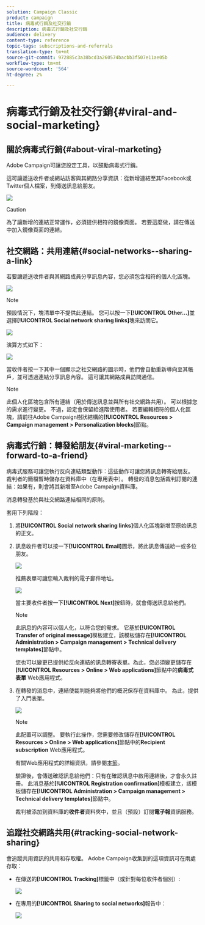 ```yaml
---
solution: Campaign Classic
product: campaign
title: 病毒式行銷及社交行銷
description: 病毒式行銷及社交行銷
audience: delivery
content-type: reference
topic-tags: subscriptions-and-referrals
translation-type: tm+mt
source-git-commit: 972885c3a38bcd3a260574bacbb3f507e11ae05b
workflow-type: tm+mt
source-wordcount: '564'
ht-degree: 2%

---
```



# 病毒式行銷及社交行銷{#viral-and-social-marketing}

## 關於病毒式行銷{#about-viral-marketing}

Adobe Campaign可讓您設定工具，以鼓勵病毒式行銷。

這可讓遞送收件者或網站訪客與其網路分享資訊：從新增連結至其Facebook或Twitter個人檔案，到傳送訊息給朋友。

![](assets/s_ncs_user_viral_icons.png)

>[!CAUTION]
>
>為了讓新增的連結正常運作，必須提供相符的鏡像頁面。 若要這麼做，請在傳送中加入鏡像頁面的連結。

## 社交網路：共用連結{#social-networks--sharing-a-link}

若要讓遞送收件者與其網路成員分享訊息內容，您必須包含相符的個人化區塊。

![](assets/s_ncs_user_viral_add_link.png)

>[!NOTE]
>
>預設情況下，塊清單中不提供此連結。 您可以按一下&#x200B;**[!UICONTROL Other...]**&#x200B;並選擇&#x200B;**[!UICONTROL Social network sharing links]**&#x200B;塊來訪問它。

![](assets/s_ncs_user_viral_add_link_via_others.png)

演算方式如下：

![](assets/s_ncs_user_viral_add_link_rendering.png)

當收件者按一下其中一個顯示之社交網路的圖示時，他們會自動重新導向至其帳戶，並可透過連結分享訊息內容。 這可讓其網路成員訪問通信。

>[!NOTE]
>
>此個人化區塊包含所有連結（用於傳送訊息並與所有社交網路共用）。 可以根據您的需求進行變更。 不過，設定會保留給進階使用者。 若要編輯相符的個人化區塊，請前往Adobe Campaign樹狀結構的&#x200B;**[!UICONTROL Resources > Campaign management > Personalization blocks]**&#x200B;節點。

## 病毒式行銷：轉發給朋友{#viral-marketing--forward-to-a-friend}

病毒式服務可讓您執行反向連結類型動作：這些動作可讓您將訊息轉寄給朋友。 裁判者的簡檔暫時儲存在資料庫中（在專用表中）。 轉發的消息包括裁判訂閱的連結：如果有，則會將其新增至Adobe Campaign資料庫。

消息轉發基於與社交網路連結相同的原則。

套用下列階段：

1. 將&#x200B;**[!UICONTROL Social network sharing links]**&#x200B;個人化區塊新增至原始訊息的正文。
1. 訊息收件者可以按一下&#x200B;**[!UICONTROL Email]**&#x200B;圖示，將此訊息傳送給一或多位朋友。

   ![](assets/s_ncs_user_viral_email_link.png)

   推薦表單可讓您輸入裁判的電子郵件地址。

   ![](assets/s_ncs_user_viral_email_msg.png)

   當主要收件者按一下&#x200B;**[!UICONTROL Next]**&#x200B;按鈕時，就會傳送訊息給他們。

   >[!NOTE]
   >
   >此訊息的內容可以個人化，以符合您的需求。 它基於&#x200B;**[!UICONTROL Transfer of original message]**&#x200B;模板建立，該模板儲存在&#x200B;**[!UICONTROL Administration > Campaign management > Technical delivery templates]**&#x200B;節點中。
   >
   >您也可以變更已提供給反向連結的訊息轉寄表單。為此，您必須變更儲存在&#x200B;**[!UICONTROL Resources > Online > Web applications]**&#x200B;節點中的&#x200B;**病毒式表單** Web應用程式。

1. 在轉發的消息中，連結使裁判能夠將他們的概況保存在資料庫中。 為此，提供了入門表單。

   ![](assets/s_ncs_user_viral_create_account_form.png)

   >[!NOTE]
   >
   >此配置可以調整。 要執行此操作，您需要修改儲存在&#x200B;**[!UICONTROL Resources > Online > Web applications]**&#x200B;節點中的&#x200B;**Recipient subscription** Web應用程式。
   >
   >有關Web應用程式的詳細資訊，請參閱[本節](../../web/using/about-web-applications.md)。

   驗證後，會傳送確認訊息給他們：只有在確認訊息中啟用連結後，才會永久註冊。 此消息基於&#x200B;**[!UICONTROL Registration confirmation]**&#x200B;模板建立，該模板儲存在&#x200B;**[!UICONTROL Administration > Campaign management > Technical delivery templates]**&#x200B;節點中。

   裁判被添加到資料庫的&#x200B;**收件者**&#x200B;資料夾中，並且（預設）訂閱&#x200B;**電子報**&#x200B;資訊服務。

## 追蹤社交網路共用{#tracking-social-network-sharing}

會追蹤共用資訊的共用和存取權。 Adobe Campaign收集到的這項資訊可在兩處存取：

* 在傳送的&#x200B;**[!UICONTROL Tracking]**&#x200B;標籤中（或針對每位收件者個別）:

   ![](assets/s_ncs_user_network_del_tracking_tab.png)

* 在專用的&#x200B;**[!UICONTROL Sharing to social networks]**&#x200B;報告中：

   ![](assets/s_ncs_user_viral_report.png)

